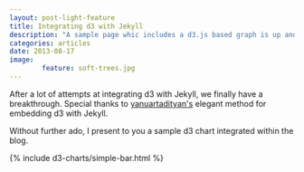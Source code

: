 ```yaml
---
layout: post-light-feature
title: Integrating d3 with Jekyll
description: "A sample page whic includes a d3.js based graph is up and running, although responsiveness still seems to be an issue"
categories: articles
date: 2013-08-17
image: 
        feature: soft-trees.jpg
---
```

After a lot of attempts at integrating d3 with Jekyll, we finally have a breakthrough.
Special thanks to [yanuartadityan's](https://github.com/yanuartadityan/yanuartadityan.github.io) elegant method for embedding d3 with Jekyll.

Without further ado, I present to you a sample d3 chart integrated within the blog.


{% include d3-charts/simple-bar.html %}

